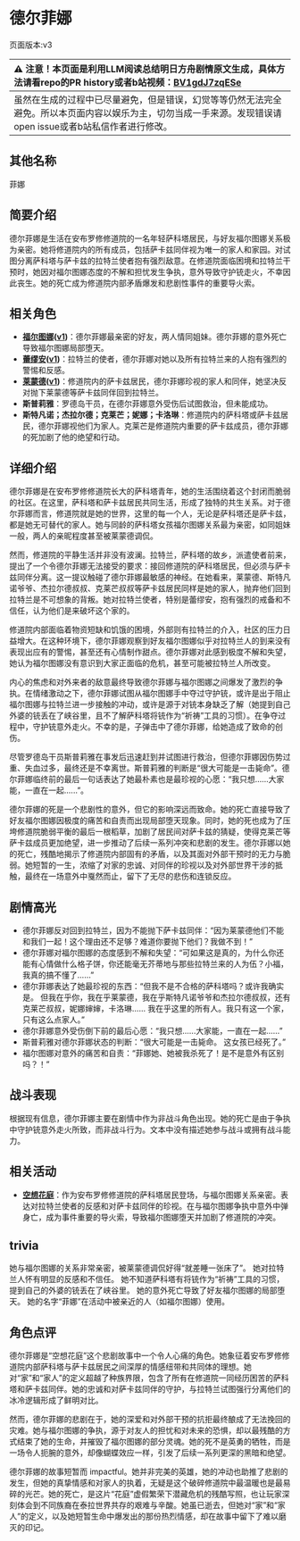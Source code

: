# 德尔菲娜
页面版本:v3
 

| :warning: 注意！本页面是利用LLM阅读总结明日方舟剧情原文生成，具体方法请看repo的PR history或者b站视频：[BV1gdJ7zqESe](https://www.bilibili.com/video/BV1gdJ7zqESe/)         |
|:----------------------------|
| 虽然在生成的过程中已尽量避免，但是错误，幻觉等等仍然无法完全避免。所以本页面内容以娱乐为主，切勿当成一手来源。发现错误请open issue或者b站私信作者进行修改。|



## 其他名称
菲娜
## 简要介绍
德尔菲娜是生活在安布罗修修道院的一名年轻萨科塔居民，与好友福尔图娜关系极为亲密。她将修道院内的所有成员，包括萨卡兹同伴视为唯一的家人和家园。对试图分离萨科塔与萨卡兹的拉特兰使者抱有强烈敌意。在修道院面临困境和拉特兰干预时，她因对福尔图娜态度的不解和担忧发生争执，意外导致守护铳走火，不幸因此丧生。她的死亡成为修道院内部矛盾爆发和悲剧性事件的重要导火索。
## 相关角色
-   **[福尔图娜](extended_char_fu_er_tu_na.md)([v1](../chars/extended_char_fu_er_tu_na.md))**：德尔菲娜最亲密的好友，两人情同姐妹。德尔菲娜的意外死亡导致福尔图娜局部堕天。
-   **[蕾缪安](char_4193_lemuen.md)([v1](../chars/char_4193_lemuen.md))**：拉特兰的使者，德尔菲娜对她以及所有拉特兰来的人抱有强烈的警惕和反感。
-   **[莱蒙德](extended_char_lai_meng_de.md)([v1](../chars/extended_char_lai_meng_de.md))**：修道院内的萨卡兹居民，德尔菲娜珍视的家人和同伴，她坚决反对抛下莱蒙德等萨卡兹同伴回到拉特兰。
-   **斯普莉雅**：罗德岛干员，在德尔菲娜意外受伤后试图救治，但未能成功。
-   **斯特凡诺；杰拉尔德；克莱芒；妮娜；卡洛琳**：修道院内的萨科塔或萨卡兹居民，德尔菲娜视他们为家人。克莱芒是修道院内重要的萨卡兹成员，德尔菲娜的死加剧了他的绝望和行动。
## 详细介绍
德尔菲娜是在安布罗修修道院长大的萨科塔青年，她的生活围绕着这个封闭而脆弱的社区。在这里，萨科塔和萨卡兹居民共同生活，形成了独特的共生关系。对于德尔菲娜而言，修道院就是她的世界，这里的每一个人，无论是萨科塔还是萨卡兹，都是她无可替代的家人。她与同龄的萨科塔女孩福尔图娜关系最为亲密，如同姐妹一般，两人的亲昵程度甚至被莱蒙德调侃。

然而，修道院的平静生活并非没有波澜。拉特兰，萨科塔的故乡，派遣使者前来，提出了一个令德尔菲娜无法接受的要求：接回修道院的萨科塔居民，但必须与萨卡兹同伴分离。这一提议触碰了德尔菲娜最敏感的神经。在她看来，莱蒙德、斯特凡诺爷爷、杰拉尔德叔叔、克莱芒叔叔等萨卡兹居民同样是她的家人，抛弃他们回到拉特兰是不可想象的背叛。她对拉特兰使者，特别是蕾缪安，抱有强烈的戒备和不信任，认为他们是来破坏这个家的。

修道院内部面临着物资短缺和饥饿的困境，外部则有拉特兰的介入，社区的压力日益增大。在这种环境下，德尔菲娜观察到好友福尔图娜似乎对拉特兰人的到来没有表现出应有的警惕，甚至还有心情制作甜点。德尔菲娜对此感到极度不解和失望，她认为福尔图娜没有意识到大家正面临的危机，甚至可能被拉特兰人所改变。

内心的焦虑和对外来者的敌意最终导致德尔菲娜与福尔图娜之间爆发了激烈的争执。在情绪激动之下，德尔菲娜试图从福尔图娜手中夺过守护铳，或许是出于阻止福尔图娜与拉特兰进一步接触的冲动，或许是源于对铳本身缺乏了解（她提到自己外婆的铳丢在了峡谷里，且不了解萨科塔将铳作为“祈祷”工具的习惯）。在争夺过程中，守护铳意外走火。不幸的是，子弹击中了德尔菲娜，给她造成了致命的创伤。

尽管罗德岛干员斯普莉雅在事发后迅速赶到并试图进行救治，但德尔菲娜因伤势过重、失血过多，最终还是不幸离世。斯普莉雅的判断是“很大可能是一击毙命”。德尔菲娜临终前的最后一句话表达了她最朴素也是最珍视的心愿：“我只想......大家能，一直在一起......”。

德尔菲娜的死是一个悲剧性的意外，但它的影响深远而致命。她的死亡直接导致了好友福尔图娜因极度的痛苦和自责而出现局部堕天现象。同时，她的死也成为了压垮修道院脆弱平衡的最后一根稻草，加剧了居民间对萨卡兹的猜疑，使得克莱芒等萨卡兹成员更加绝望，进一步推动了后续一系列冲突和悲剧的发生。德尔菲娜以她的死亡，残酷地揭示了修道院内部固有的矛盾，以及其面对外部干预时的无力与脆弱。她短暂的一生，浓缩了对家的忠诚、对同伴的珍视以及对外部世界干涉的抵触，最终在一场意外中戛然而止，留下了无尽的悲伤和连锁反应。
## 剧情高光
- 德尔菲娜反对回到拉特兰，因为不能抛下萨卡兹同伴：“因为莱蒙德他们不能和我们一起！这个理由还不足够？难道你要抛下他们？我做不到！”
- 德尔菲娜对福尔图娜的态度感到不解和失望：“可如果这是真的，为什么你还能有心情做什么格子饼，你还能毫无芥蒂地与那些拉特兰来的人为伍？小福，我真的搞不懂了......”
- 德尔菲娜表达了她最珍视的东西：“但我不是不合格的萨科塔吗？或许我确实是。 但我在乎你，我在乎莱蒙德，我在乎斯特凡诺爷爷和杰拉尔德叔叔，还有克莱芒叔叔，妮娜婶婶，卡洛琳...... 我在乎这里的所有人。我只有这一个家，只有这么点家人。”
- 德尔菲娜意外受伤倒下前的最后心愿：“我只想......大家能，一直在一起......”
- 斯普莉雅对德尔菲娜状态的判断：“很大可能是一击毙命。 这女孩已经死了。”
- 福尔图娜对意外的痛苦和自责：“菲娜她、她被我杀死了！是不是意外有区别吗？！”
## 战斗表现
根据现有信息，德尔菲娜主要在剧情中作为非战斗角色出现。她的死亡是由于争执中守护铳意外走火所致，而非战斗行为。文本中没有描述她参与战斗或拥有战斗能力。
## 相关活动
-   **[空想花庭](../stories/act26side.md)**：作为安布罗修修道院的萨科塔居民登场，与福尔图娜关系亲密。表达对拉特兰使者的反感和对萨卡兹同伴的珍视。在与福尔图娜争执中意外中弹身亡，成为事件重要的导火索，导致福尔图娜堕天并加剧了修道院的冲突。
## trivia
她与福尔图娜的关系非常亲密，被莱蒙德调侃好得“就差睡一张床了”。
她对拉特兰人怀有明显的反感和不信任。
她不知道萨科塔有将铳作为“祈祷”工具的习惯，提到自己的外婆的铳丢在了峡谷里。
她的意外死亡导致了好友福尔图娜的局部堕天。
她的名字“菲娜”在活动中被亲近的人（如福尔图娜）使用。
## 角色点评
德尔菲娜是“空想花庭”这个悲剧故事中一个令人心痛的角色。她象征着安布罗修修道院内部萨科塔与萨卡兹居民之间深厚的情感纽带和共同体的理想。她对“家”和“家人”的定义超越了种族界限，包含了所有在修道院一同经历困苦的萨科塔和萨卡兹同伴。她的忠诚和对萨卡兹同伴的守护，与拉特兰试图强行分离他们的冰冷逻辑形成了鲜明对比。

然而，德尔菲娜的悲剧在于，她的深爱和对外部干预的抗拒最终酿成了无法挽回的灾难。她与福尔图娜的争执，源于对友人的担忧和对未来的恐惧，却以最残酷的方式结束了她的生命，并摧毁了福尔图娜的部分灵魂。她的死不是英勇的牺牲，而是一场令人扼腕的意外，却像蝴蝶效应一样，引发了后续一系列更深的黑暗和绝望。

德尔菲娜的故事短暂而 impactful。她并非完美的英雄，她的冲动也助推了悲剧的发生，但她的真挚情感和对家人的执着，无疑是这个破碎修道院中最温暖也是最易碎的光芒。她的死亡，是这片“花庭”虚假繁荣下潜藏危机的残酷写照，也让玩家深刻体会到不同族裔在泰拉世界共存的艰难与辛酸。她虽已逝去，但她对“家”和“家人”的定义，以及她短暂生命中爆发出的那份热烈情感，却在故事中留下了难以磨灭的印记。